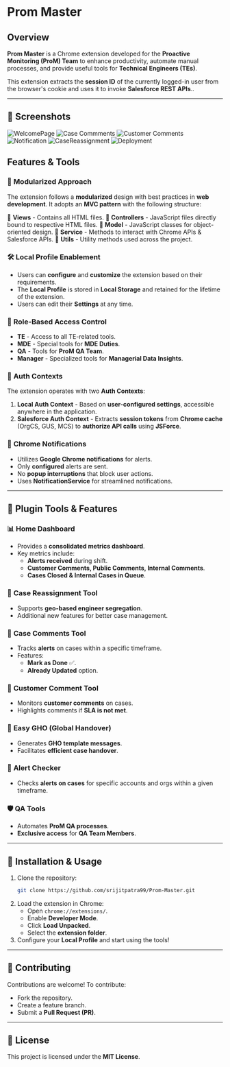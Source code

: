 # Prom Master

## Overview
**Prom Master** is a Chrome extension developed for the **Proactive Monitoring (ProM) Team** to enhance productivity, automate manual processes, and provide useful tools for **Technical Engineers (TEs)**.

This extension extracts the **session ID** of the currently logged-in user from the browser's cookie and uses it to invoke **Salesforce REST APIs**..

---
## 📸 Screenshots
![WelcomePage](https://github.com/srijitpatra99/Prom-Master/blob/main/Screens/WelcomePage.jpg?raw=true)
 ![Case Commments](https://github.com/srijitpatra99/Prom-Master/blob/main/Screens/CaseComments.jpg?raw=true)
 ![Customer Comments](https://github.com/srijitpatra99/Prom-Master/blob/main/Screens/CustomerComments.jpg?raw=true)
 ![Notification](https://github.com/srijitpatra99/Prom-Master/blob/main/Screens/Notification.jpg?raw=true)
 ![CaseReassignment](https://github.com/srijitpatra99/Prom-Master/blob/main/Screens/CaseReassignment.jpg?raw=true)
 ![Deployment](https://github.com/srijitpatra99/Prom-Master/blob/main/Screens/Deployment.jpg?raw=true)
 
## Features & Tools

### 🚀 **Modularized Approach**
The extension follows a **modularized** design with best practices in **web development**. It adopts an **MVC pattern** with the following structure:

📂 **Views** - Contains all HTML files.
📂 **Controllers** - JavaScript files directly bound to respective HTML files.
📂 **Model** - JavaScript classes for object-oriented design.
📂 **Service** - Methods to interact with Chrome APIs & Salesforce APIs.
📂 **Utils** - Utility methods used across the project.

### 🛠 **Local Profile Enablement**
- Users can **configure** and **customize** the extension based on their requirements.
- The **Local Profile** is stored in **Local Storage** and retained for the lifetime of the extension.
- Users can edit their **Settings** at any time.

### 👥 **Role-Based Access Control**
- **TE** - Access to all TE-related tools.
- **MDE** - Special tools for **MDE Duties**.
- **QA** - Tools for **ProM QA Team**.
- **Manager** - Specialized tools for **Managerial Data Insights**.

### 🔐 **Auth Contexts**
The extension operates with two **Auth Contexts**:
1. **Local Auth Context** - Based on **user-configured settings**, accessible anywhere in the application.
2. **Salesforce Auth Context** - Extracts **session tokens** from **Chrome cache** (OrgCS, GUS, MCS) to **authorize API calls** using **JSForce**.

### 🔔 **Chrome Notifications**
- Utilizes **Google Chrome notifications** for alerts.
- Only **configured** alerts are sent.
- No **popup interruptions** that block user actions.
- Uses **NotificationService** for streamlined notifications.

---
## 🔧 **Plugin Tools & Features**

### 📊 **Home Dashboard**
- Provides a **consolidated metrics dashboard**.
- Key metrics include:
  - **Alerts received** during shift.
  - **Customer Comments, Public Comments, Internal Comments**.
  - **Cases Closed & Internal Cases in Queue**.

### 🔄 **Case Reassignment Tool**
- Supports **geo-based engineer segregation**.
- Additional new features for better case management.

### 📝 **Case Comments Tool**
- Tracks **alerts** on cases within a specific timeframe.
- Features:
  - **Mark as Done** ✅.
  - **Already Updated** option.

### 💬 **Customer Comment Tool**
- Monitors **customer comments** on cases.
- Highlights comments if **SLA is not met**.

### 📌 **Easy GHO (Global Handover)**
- Generates **GHO template messages**.
- Facilitates **efficient case handover**.

### 🚨 **Alert Checker**
- Checks **alerts on cases** for specific accounts and orgs within a given timeframe.

### 🛡 **QA Tools**
- Automates **ProM QA processes**.
- **Exclusive access** for **QA Team Members**.

---
## 📜 **Installation & Usage**
1. Clone the repository:
   ```sh
   git clone https://github.com/srijitpatra99/Prom-Master.git
   ```
2. Load the extension in Chrome:
   - Open `chrome://extensions/`.
   - Enable **Developer Mode**.
   - Click **Load Unpacked**.
   - Select the **extension folder**.
3. Configure your **Local Profile** and start using the tools!

---
## 🤝 **Contributing**
Contributions are welcome! To contribute:
- Fork the repository.
- Create a feature branch.
- Submit a **Pull Request (PR)**.

---
## 📜 **License**
This project is licensed under the **MIT License**.

